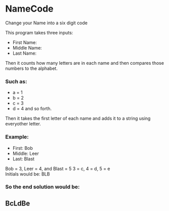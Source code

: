 # NameCode
Change your Name into a six digit code

This program takes three inputs: 
- First Name:
- Middle Name:
- Last Name:

Then it counts how many letters are in each name and then compares those numbers to the alphabet. 
### Such as:
- a = 1
- b = 2
- c = 3 
- d = 4 and so forth.

Then it takes the first letter of each name and adds it to a string using everyother letter.

### Example:
- First: Bob
- Middle: Leer
- Last: Blast

Bob = 3, Leer = 4, and Blast = 5 
3 = c, 4 = d, 5 = e  
Initials would be: BLB 
### So the end solution would be:
## BcLdBe
